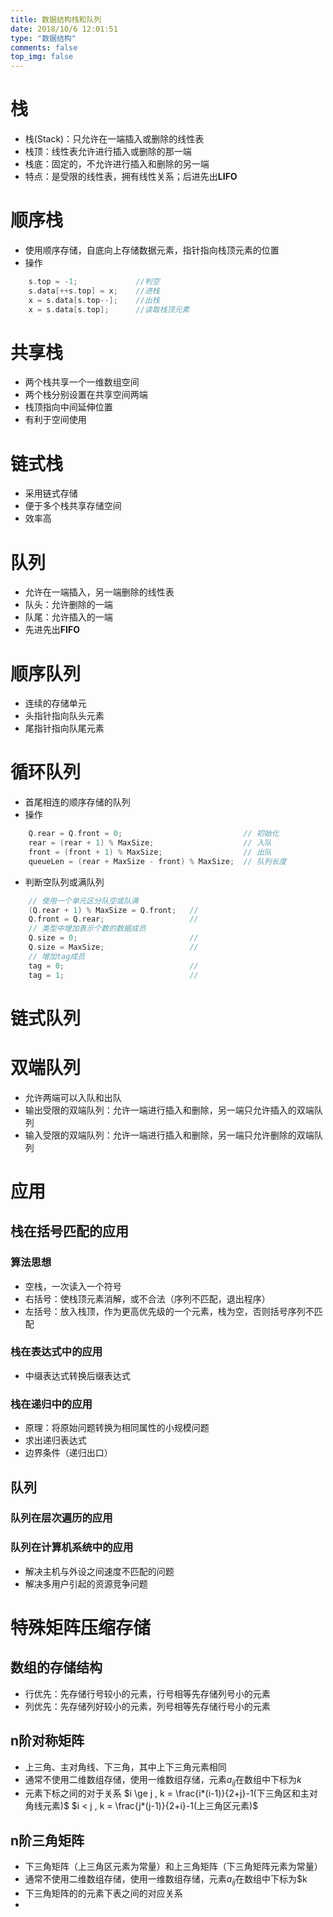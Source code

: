 ```yaml
---
title: 数据结构栈和队列
date: 2018/10/6 12:01:51
type: "数据结构"
comments: false
top_img: false
---
```


# 栈

- 栈(Stack)：只允许在一端插入或删除的线性表
- 栈顶：线性表允许进行插入或删除的那一端
- 栈底：固定的，不允许进行插入和删除的另一端
- 特点：是受限的线性表，拥有线性关系；后进先出**LIFO**

# 顺序栈

- 使用顺序存储，自底向上存储数据元素，指针指向栈顶元素的位置
- 操作

```c++
    s.top = -1;             //判空
    s.data[++s.top] = x;    //进栈
    x = s.data[s.top--];    //出栈
    x = s.data[s.top];      //读取栈顶元素
```

# 共享栈

- 两个栈共享一个一维数组空间
- 两个栈分别设置在共享空间两端
- 栈顶指向中间延伸位置
- 有利于空间使用

# 链式栈

- 采用链式存储
- 便于多个栈共享存储空间
- 效率高

# 队列

- 允许在一端插入，另一端删除的线性表
- 队头：允许删除的一端
- 队尾：允许插入的一端
- 先进先出**FIFO**

# 顺序队列

- 连续的存储单元
- 头指针指向队头元素
- 尾指针指向队尾元素

# 循环队列

- 首尾相连的顺序存储的队列
- 操作

```c++
    Q.rear = Q.front = 0;                           // 初始化
    rear = (rear + 1) % MaxSize;                    // 入队
    front = (front + 1) % MaxSize;                  // 出队
    queueLen = (rear + MaxSize - front) % MaxSize;  // 队列长度
```

- 判断空队列或满队列

```c++
    // 使用一个单元区分队空或队满
    (Q.rear + 1) % MaxSize = Q.front;   //
    Q.front = Q.rear;                   //
    // 类型中增加表示个数的数据成员
    Q.size = 0;                         //
    Q.size = MaxSize;                   //
    // 增加tag成员
    tag = 0;                            //
    tag = 1;                            //
```

# 链式队列

# 双端队列

- 允许两端可以入队和出队
- 输出受限的双端队列：允许一端进行插入和删除，另一端只允许插入的双端队列
- 输入受限的双端队列：允许一端进行插入和删除，另一端只允许删除的双端队列

# 应用

## 栈在括号匹配的应用

### 算法思想

- 空栈，一次读入一个符号
- 右括号：使栈顶元素消解，或不合法（序列不匹配，退出程序）
- 左括号：放入栈顶，作为更高优先级的一个元素，栈为空，否则括号序列不匹配

### 栈在表达式中的应用

- 中缀表达式转换后缀表达式

### 栈在递归中的应用

- 原理：将原始问题转换为相同属性的小规模问题
- 求出递归表达式
- 边界条件（递归出口）

## 队列

### 队列在层次遍历的应用

### 队列在计算机系统中的应用

- 解决主机与外设之间速度不匹配的问题
- 解决多用户引起的资源竞争问题

# 特殊矩阵压缩存储

## 数组的存储结构

- 行优先：先存储行号较小的元素，行号相等先存储列号小的元素
- 列优先：先存储列好较小的元素，列号相等先存储行号小的元素

## n阶对称矩阵

- 上三角、主对角线、下三角，其中上下三角元素相同
- 通常不使用二维数组存储，使用一维数组存储，元素$a_{ij}$在数组中下标为$k$
- 元素下标之间的对于关系
  $i \ge j , k = \frac{i*(i-1)}{2+j}-1(下三角区和主对角线元素)$
  $i < j , k = \frac{j*(j-1)}{2+i}-1(上三角区元素)$

## n阶三角矩阵

- 下三角矩阵（上三角区元素为常量）和上三角矩阵（下三角矩阵元素为常量）
- 通常不使用二维数组存储，使用一维数组存储，元素$a_{ij}$在数组中下标为$k
- 下三角矩阵的的元素下表之间的对应关系
-
